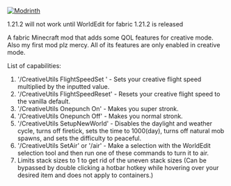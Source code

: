 [![Modrinth](https://img.shields.io/modrinth/dt/creative-utils?logo=modrinth)](https://modrinth.com/mod/creative-utils)

1.21.2 will not work until WorldEdit for fabric 1.21.2 is released

A fabric Minecraft mod that adds some QOL features for creative mode. Also my first mod plz mercy. All of its features are only enabled in creative mode.

List of capabilities:

1. '/CreativeUtils FlightSpeedSet <multiplier>' - Sets your creative flight speed multiplied by the inputted value.
2. '/CreativeUtils FlightSpeedReset' - Resets your creative flight speed to the vanilla default.
3. '/CreativeUtils Onepunch On' - Makes you super stronk.
4. '/CreativeUtils Onepunch Off' - Makes you normal stronk.
5. '/CreativeUtils SetupNewWorld' - Disables the daylight and weather cycle, turns off firetick, sets the time to 1000(day), turns off natural mob spawns, and sets the difficulty to peaceful.
6. '/CreativeUtils SetAir' or '/air' - Make a selection with the WorldEdit selection tool and then run one of these commands to turn it to air.
7. Limits stack sizes to 1 to get rid of the uneven stack sizes (Can be bypassed by double clicking a hotbar hotkey while hovering over your desired item and does not apply to containers.)
